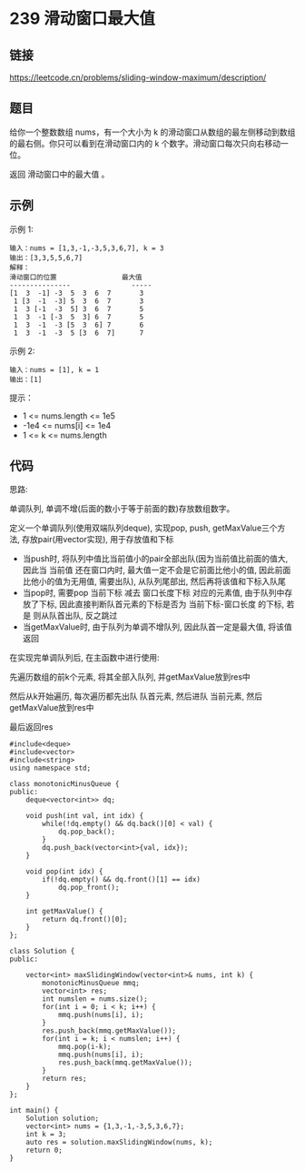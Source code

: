 # 239 滑动窗口最大值
## 链接
https://leetcode.cn/problems/sliding-window-maximum/description/

## 题目 
给你一个整数数组 nums，有一个大小为 k 的滑动窗口从数组的最左侧移动到数组的最右侧。你只可以看到在滑动窗口内的 k 个数字。滑动窗口每次只向右移动一位。

返回 滑动窗口中的最大值 。

## 示例
示例 1:
```
输入：nums = [1,3,-1,-3,5,3,6,7], k = 3
输出：[3,3,5,5,6,7]
解释：
滑动窗口的位置                最大值
---------------               -----
[1  3  -1] -3  5  3  6  7       3
 1 [3  -1  -3] 5  3  6  7       3
 1  3 [-1  -3  5] 3  6  7       5
 1  3  -1 [-3  5  3] 6  7       5
 1  3  -1  -3 [5  3  6] 7       6
 1  3  -1  -3  5 [3  6  7]      7
```
示例 2:
```
输入：nums = [1], k = 1
输出：[1]
```

提示：

- 1 <= nums.length <= 1e5
- -1e4 <= nums[i] <= 1e4
- 1 <= k <= nums.length

## 代码
思路:

单调队列, 单调不增(后面的数小于等于前面的数)存放数组数字。

定义一个单调队列(使用双端队列deque), 实现pop, push, getMaxValue三个方法, 存放pair(用vector实现), 用于存放值和下标

- 当push时, 将队列中值比当前值小的pair全部出队(因为当前值比前面的值大, 因此当 当前值 还在窗口内时, 最大值一定不会是它前面比他小的值, 因此前面比他小的值为无用值, 需要出队), 从队列尾部出, 然后再将该值和下标入队尾
- 当pop时, 需要pop 当前下标 减去 窗口长度下标 对应的元素值, 由于队列中存放了下标, 因此直接判断队首元素的下标是否为 当前下标-窗口长度 的下标, 若是 则从队首出队, 反之跳过
- 当getMaxValue时, 由于队列为单调不增队列, 因此队首一定是最大值, 将该值返回

在实现完单调队列后, 在主函数中进行使用:

先遍历数组的前k个元素, 将其全部入队列, 并getMaxValue放到res中

然后从k开始遍历, 每次遍历都先出队 队首元素, 然后进队 当前元素, 然后getMaxValue放到res中

最后返回res

```
#include<deque>
#include<vector>
#include<string>
using namespace std;

class monotonicMinusQueue {
public:
	deque<vector<int>> dq;
	
	void push(int val, int idx) {
		while(!dq.empty() && dq.back()[0] < val) {
			dq.pop_back();
		}
		dq.push_back(vector<int>{val, idx});
	}
	
	void pop(int idx) {
		if(!dq.empty() && dq.front()[1] == idx)
			dq.pop_front();
	}
	
	int getMaxValue() {
		return dq.front()[0];
	}
};

class Solution {
public:

    vector<int> maxSlidingWindow(vector<int>& nums, int k) {
		monotonicMinusQueue mmq;
		vector<int> res;
		int numslen = nums.size();
		for(int i = 0; i < k; i++) {
			mmq.push(nums[i], i);
		}
		res.push_back(mmq.getMaxValue());
		for(int i = k; i < numslen; i++) {
			mmq.pop(i-k);
			mmq.push(nums[i], i);
			res.push_back(mmq.getMaxValue());
		}
		return res;
    }
};

int main() {
	Solution solution;
	vector<int> nums = {1,3,-1,-3,5,3,6,7};
	int k = 3;
	auto res = solution.maxSlidingWindow(nums, k);
	return 0;
}
```